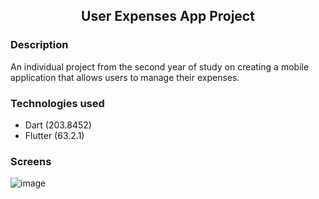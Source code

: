 <h2 align="center">User Expenses App Project</h2>

### Description
An individual project from the second year of study on creating a mobile application that allows users to manage their expenses.

### Technologies used
- Dart (203.8452)
- Flutter (63.2.1)

### Screens
![image](https://user-images.githubusercontent.com/63003336/213469582-409093c6-3ea2-4cb2-8c6d-a258a1f5739c.png)
